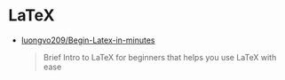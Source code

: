 # LaTeX

- [luongvo209/Begin-Latex-in-minutes](https://github.com/luongvo209/Begin-Latex-in-minutes)

  > Brief Intro to LaTeX for beginners that helps you use LaTeX with ease
